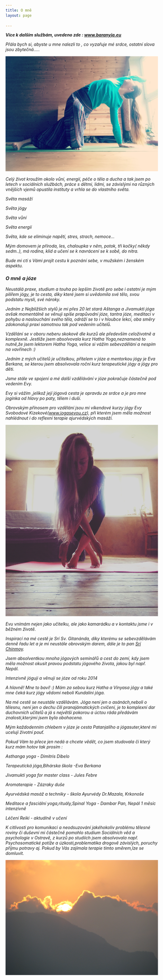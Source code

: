 ```yaml
---
title: O mně
layout: page

---
```

**_Více k dalším službám, uvedeno zde : www.baranyja.eu_**

_Přála bych si, abyste u mne nalezli to , co vyzařuje mé srdce, ostatní slova jsou zbytečná....._

![](/uploads/IMG_20200224_134609_320.jpg)

_Celý život kroužím okolo vůní, energií, péče o těla a ducha a tak jsem po letech v sociálních službách, práce s dětmi, lidmi, se závislými na různých vnějších vjemů opustila instituty a vrhla se do vlastního světa._

_Světa masáží_

_Světa jógy_

_Světa vůní_

_Světa energií_

_Světa, kde se eliminuje napětí, stres, strach, nemoce…_

_Mým domovem je příroda, les, chaloupka v něm, potok, tři kočky( někdy sedm..), má rodina, klid a učení se k navrácení se k sobě, do nitra._

_Bude mi ctí s Vámi projít cestu k poznání sebe, v mužském i ženském aspektu._

### _O mně a józe_

_Neustálá praxe, studium a touha po lepším životě pro sebe i ostatní je mým pilířem jógy, je to cesta, díky které jsem si uvědomila své tělo, svou podstatu mysli, své nároky._

_Jedním z Nejbližších stylů je mi přes 20 let stará Aštanga a Jivamukti jóga avšak momentálně se věnuji spíše prapůvodní józe, tantra józe, meditaci v pohybu a naslouchání svého těla, odráží se to i v hloubce lekcí, oba směry zdokonaluji praxí samotnou tak pod vedením učitelů._

_Vzdělání se v oboru neberu skokově dle kurzů ale především celoživotně a komplexně. Jestliže jsem absolvovala kurz Hatha Yoga,neznamená to nutně,že jsem lektorem Hatha Yoga, velice si vážím sebevzdělání a nespím na vavřínech :)_

_Jedním z mých učitelů je učitelkou, přítelem v józe a mentorkou jógy je Eva Berkana, se kterou jsem absolvovala roční kurz terapeutické jógy a jógy pro děti._

_Jsme stále ve spojení a mé další vzdělávání v józe pokračuje částečně pod vedením Evy._

_Evy si vážím ,jelikož její jógová cesta je opravdu ze srdce a je pro mne jogínka od hlavy po paty, tělem i duší._

_Obrovským přínosem pro vzdělání jsou mi víkendové kurzy jógy Evy Svobodové Kizekové(www.jogasevou.cz), při kterém jsem měla možnost nahlédnout i do reflexní terapie ajurvédských masáží._

![](/uploads/IMG_20190704_104009_457-2.jpg)

_Evu vnímám nejen jako učitelku, ale jako kamarádku a v kontaktu jsme i v běžném životě._

_Inspirací na mé cestě je Srí Sv. Gitanánda, díky kterému se sebevzdělávám denně řadu let a je mi neustále obrovským darem, dále je to pan_  [_Srí Chinmoy_](https://cs.wikipedia.org/wiki/%C5%A0r%C3%AD_%C4%8Cinmoj)_._

_Jsem absolventkou mnoha jógových seminářů a cest do zemí, kdy jsem měla možnost okusit pravou podstatu jógového života, jakou byl např. Nepál._

_Intenzivně jóguji a věnuji se józe od roku 2014_

_A hlavně! Mne to baví! :) Mám za sebou kurz Hatha a Vinyasa jógy a také mne čeká kurz jógy vědomí neboli Kundalíni jóga._

_Na mé cestě se neustále vzdělávám. Jóga není jen o asánách,neboli o tělesnu, není jen o dechu čili pranajámatických cvičení, je to komplexní dar duchovních učitelů a já s největší pokorou a úctou ráda předávám znalosti,kterými jsem byla obohacena._

_Mým každodenním chlebem v józe je cesta Patanjalího a jógasuter,které mi ucelují životní pouť._

_Pokud Vám to přece jen nedá a chcete vědět, co jsem studovala či který kurz mám hotov tak prosím :_

_Asthanga yoga - Dimitris Dibelo_

_Terapeutická jóga,Bihárska škola -Eva Berkana_

_Jivamukti yoga for master class - Jules Febre_

_Aromaterapie - Zázraky duše_

_Ayurvédská masáž a techniky - škola Ayurvédy Dr.Mazala, Krkonoše_

_Meditace a fasciální yoga,rituály,Spinal Yoga - Dambar Pan, Nepál 1 měsíc intenzivně_

_Léčení Reiki - aktuálně v učení_

_K citlivosti pro komunikaci a neodsuzování jakéhokoliv problému tělesné roviny či duševní mi částečně pomohlo studium Sociálních věd a psychologie v Ostravě, z kurzů po studiích jsem absolvovala např. Psychosomatické potíže a úzkosti,problematika drogově závislých, poruchy příjmu potravy aj. Pokud by Vás zajímala terapie tímto směrem,lze se domluvit._

![](/uploads/img_0146.JPG)